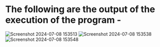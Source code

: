 # The following are the output of the execution of the program - 
![Screenshot 2024-07-08 153513](https://github.com/hardikpachory/GET-Assignments/assets/173441284/795159ed-7d88-4ef4-bc0e-fa99170c5675)
![Screenshot 2024-07-08 153538](https://github.com/hardikpachory/GET-Assignments/assets/173441284/fc569d25-1155-4f17-9b37-2d98022ee5fe)
![Screenshot 2024-07-08 153548](https://github.com/hardikpachory/GET-Assignments/assets/173441284/cecb4cb2-8fd8-481f-b728-7abb20a99a47)

